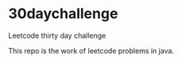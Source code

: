 # 30daychallenge
Leetcode thirty day challenge

This repo is the work of leetcode problems in java.
